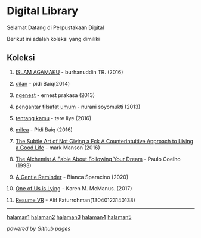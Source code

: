 # Digital Library

Selamat Datang di Perpustakaan Digital

Berikut ini adalah koleksi yang dimiliki
## Koleksi

1. [ISLAM AGAMAKU](ebook/bukuislamagamaku.pdf) - burhanuddin TR. (2016)
2. [dilan](ebook/dilan.pdf) - pidi Baiq(2014)
3. [ngenest](ebook/ngenest(1).pdf) - ernest prakasa (2013)
4. [pengantar filsafat umum](ebook/pengantar-filsafat-umum.pdf) - nurani soyomukti (2013)
5. [tentang kamu](ebook/Tereliye-tentangkamu.pdf) - tere liye (2016)
6. [milea](ebook/milea.pdf) - Pidi Baiq (2016)
7. [The Subtle Art of Not Giving a Fck A Counterintuitive Approach to Living a Good Life](ebook/TheSubtleArtofNotGivingaFckACounterintuitiveApproachtoLivingaGoodLife.pdf) - mark Manson (2016)
8. [The Alchemist A Fable About Following Your Dream](ebook/AboutFollowingYourDream(Coelho,Paulo)(z-lib.org).pdf) - Paulo Coelho (1993)
9. [A Gentle Reminder](ebook/AGentleReminder(BiancaSparacino)(z-lib.org).pdf) - Bianca Sparacino (2020)
10. [One of Us is Lying](ebook/OneofUsisLying(KarenM.McManus)(z-lib.org).pdf) - Karen M. McManus. (2017)

11. [Resume VR](ebook/ResumeVR.pdf) - Alif Faturrohman(13040123140138)
---

[halaman1](webti/halaman1.html) [halaman2](webti/halaman2.html) [halaman3](webti/halaman3.html) [halaman4](webti/halaman4.html) [halaman5](webti/halaman5.html)

*powered by Github pages*
